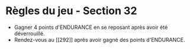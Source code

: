 # Règles du jeu - Section 32

- Gagner 4 points d'ENDURANCE en se reposant après avoir été déverrouillé.
- Rendez-vous au [[292]] après avoir gagné des points d'ENDURANCE.